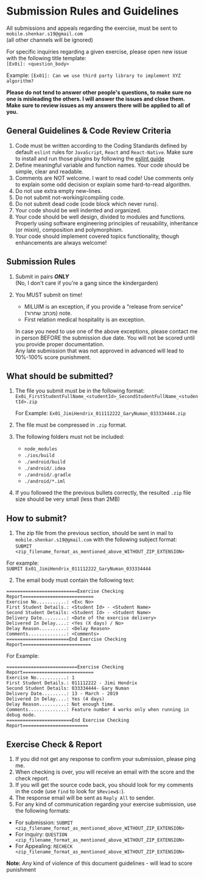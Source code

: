
# Submission Rules and Guidelines

All submissions and appeals regarding the exercise, must be sent to `mobile.shenkar.s19@gmail.com`
<br>
(all other channels will be ignored)

For specific inquiries regarding a given exercise, please open new issue with the following title template:<br>
`[Ex0i]: <question_body>`

Example: `[Ex01]: Can we use third party library to implement XYZ algorithm?`

**Please do not tend to answer other people's questions, to make sure no one is misleading the others.
I will answer the issues and close them. Make sure to review issues as my answers there will be applied to all of you.**

## General Guidelines & Code Review Criteria
1. Code must be written according to the Coding Standards defined by default `eslint` rules for `JavaScript`, `React` and `React-Native`.
Make sure to install and run those plugins by following the [eslint guide](./eslint.md)
2. Define meaningful variable and function names. Your code should be simple, clear and readable.
3. Comments are NOT welcome. I want to read code! Use comments only to explain some odd decision or explain some hard-to-read algorithm.
4. Do not use extra empty new-lines.
5. Do not submit not-working/compiling code.
6. Do not submit dead code (code block which never runs).
7. Your code should be well indented and organized.
8. Your code should be well design, divided to modules and functions. Properly using software engineering principles of reusability, inheritance (or mixin), composition and polymorphism.
9. Your code should implement covered topics functionality, though enhancements are always welcome!


## Submission Rules
1. Submit in pairs ***ONLY***<br>
(No, I don't care if you're a gang since the kindergarden)
2. You MUST submit on time!
    * MILUIM is an exception, if you provide a "release from service" (מכתב שחרור) note.
    * First relation medical hospitality is an exception.<br>

    In case you need to use one of the above exceptions, please contact me in person BEFORE the submission due date. You will not be scored until you provide proper documentation.<br>
    Any late submission that was not approved in advanced will lead to 10%-100% score punishment.

## What should be submitted?
1. The file you submit must be in the following format:<br>
`Ex0i_FirstStudentFullName_<studentId>_SecondStudentFullName_<studentId>.zip`

    For Example: `Ex01_JimiHendrix_011112222_GaryNuman_033334444.zip`
2. The file must be compressed in `.zip` format.
3. The following folders must not be included:
    * `node_modules`
    * `./ios/build`
    * `./android/build`
    * `./android/.idea`
    * `./android/.gradle`
    * `./android/*.iml`

4. If you followed the the previous bullets correctly, the resulted `.zip` file size should be very small (less than 2MB)

## How to submit?
1. The zip file from the previous section, should be sent in mail to `mobile.shenkar.s19@gmail.com` with the following subject format:<br>
`SUBMIT <zip_filename_format_as_mentioned_above_WITHOUT_ZIP_EXTENSION>`

For example:<br>
`SUBMIT Ex01_JimiHendrix_011112222_GaryNuman_033334444`

2. The email body must contain the following text:
```
==========================Exercise Checking Report========================== 
Exercise No...........: <Exc No>
First Student Details.: <Student Id> - <Student Name>
Second Student Details: <Student Id> - <Student Name>
Delivery Date.........: <Date of the exercise delivery>
Delivered In Delay....: <Yes (X days) / No>
Delay Reason..........: <Delay Reason>
Comments..............: <Comments>
=======================End Exercise Checking Report=========================
```
For Example:
```
==========================Exercise Checking Report========================== 
Exercise No...........: 1
First Student Details.: 011112222 - Jimi Hendrix
Second Student Details: 033334444- Gary Numan
Delivery Date.........: 13 - March - 2019
Delivered In Delay....: Yes (4 days)
Delay Reason..........: Not enough time.
Comments..............: Feature number 4 works only when running in debug mode. 
========================End Exercise Checking Report========================
```

## Exercise Check & Report
1. If you did not get any response to confirm your submission, please ping me.
2. When checking is over, you will receive an email with the score and the check report.
3. If you will get the source code back, you should look for my comments in the code (use `find` to look for `$Review$:`).
4. The response email will be sent as `Reply All` to sender.
5. For any kind of communication regarding your exercise submission, use the following formats:
* For submission: `SUBMIT <zip_filename_format_as_mentioned_above_WITHOUT_ZIP_EXTENSION>`
* For inquiry: `QUESTION <zip_filename_format_as_mentioned_above_WITHOUT_ZIP_EXTENSION>`
* For Appealing: `RECHECK <zip_filename_format_as_mentioned_above_WITHOUT_ZIP_EXTENSION>`



**Note:**
Any kind of violence of this document guidelines - will lead to score punishment
